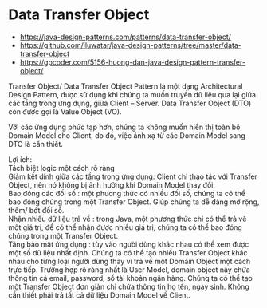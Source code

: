 # Data Transfer Object

- https://java-design-patterns.com/patterns/data-transfer-object/
- https://github.com/iluwatar/java-design-patterns/tree/master/data-transfer-object
- https://gpcoder.com/5156-huong-dan-java-design-pattern-transfer-object/

Transfer Object/ Data Transfer Object Pattern là một dạng Architectural Design Pattern, được sử dụng khi chúng ta muốn truyền dữ liệu qua lại giữa các tầng trong ứng dụng, giữa Client – Server. Data Transfer Object (DTO) còn được gọi là Value Object (VO).

Với các ứng dụng phức tạp hơn, chúng ta không muốn hiển thị toàn bộ Domain Model cho Client, do đó, việc ánh xạ từ các Domain Model sang DTO là cần thiết.

Lợi ích:\
Tách biệt logic một cách rõ ràng\
Giảm kết dính giữa các tầng trong ứng dụng: Client chỉ thao tác với Transfer Object, nên nó không bị ảnh hưởng khi Domain Model thay đổi.\
Bao đóng các đối số : một phương thức có nhiều đối số, chúng ta có thể bao đóng chúng trong một Transfer Object. Giúp chúng ta dễ dàng mở rộng, thêm/ bớt đối số.\
Nhận nhiều dữ liệu trả về : trong Java, một phương thức chỉ có thể trả về một giá trị, để có thể nhận được nhiều giá trị, chúng ta có thể bao đóng chúng trong một Transfer Object.\
Tăng bảo mật ứng dụng : tùy vào người dùng khác nhau có thể xem được một số dữ liệu nhất định. Chúng ta có thể tạo nhiều Transfer Object khác nhau cho từng loại người dùng thay vì trả về một Domain Object một cách trực tiếp. Trường hợp rõ ràng nhất là User Model, domain object này chứa thông tin cả email, password, số tài khoản ngân hàng. Chúng ta có thể tạo một Transfer Object đơn giản chỉ chứa thông tin họ tên, ngày sinh. Không cần thiết phải trả tất cả dữ liệu Domain Model về Client.
